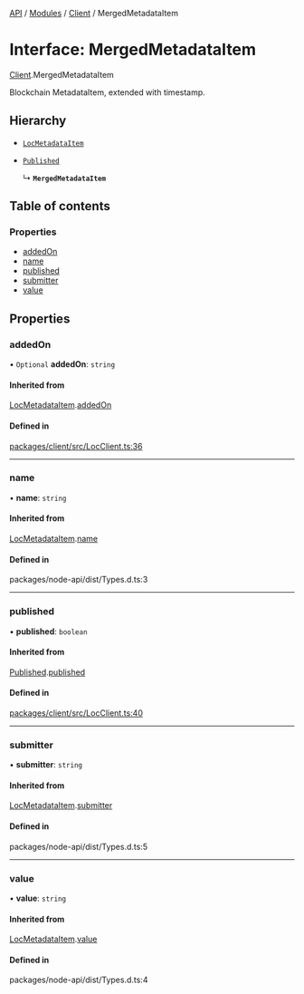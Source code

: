 [API](../API.md) / [Modules](../modules.md) / [Client](../modules/Client.md) / MergedMetadataItem

# Interface: MergedMetadataItem

[Client](../modules/Client.md).MergedMetadataItem

Blockchain MetadataItem, extended with timestamp.

## Hierarchy

- [`LocMetadataItem`](Client.LocMetadataItem.md)

- [`Published`](Client.Published.md)

  ↳ **`MergedMetadataItem`**

## Table of contents

### Properties

- [addedOn](Client.MergedMetadataItem.md#addedon)
- [name](Client.MergedMetadataItem.md#name)
- [published](Client.MergedMetadataItem.md#published)
- [submitter](Client.MergedMetadataItem.md#submitter)
- [value](Client.MergedMetadataItem.md#value)

## Properties

### addedOn

• `Optional` **addedOn**: `string`

#### Inherited from

[LocMetadataItem](Client.LocMetadataItem.md).[addedOn](Client.LocMetadataItem.md#addedon)

#### Defined in

[packages/client/src/LocClient.ts:36](https://github.com/logion-network/logion-api/blob/main/packages/client/src/LocClient.ts#L36)

___

### name

• **name**: `string`

#### Inherited from

[LocMetadataItem](Client.LocMetadataItem.md).[name](Client.LocMetadataItem.md#name)

#### Defined in

packages/node-api/dist/Types.d.ts:3

___

### published

• **published**: `boolean`

#### Inherited from

[Published](Client.Published.md).[published](Client.Published.md#published)

#### Defined in

[packages/client/src/LocClient.ts:40](https://github.com/logion-network/logion-api/blob/main/packages/client/src/LocClient.ts#L40)

___

### submitter

• **submitter**: `string`

#### Inherited from

[LocMetadataItem](Client.LocMetadataItem.md).[submitter](Client.LocMetadataItem.md#submitter)

#### Defined in

packages/node-api/dist/Types.d.ts:5

___

### value

• **value**: `string`

#### Inherited from

[LocMetadataItem](Client.LocMetadataItem.md).[value](Client.LocMetadataItem.md#value)

#### Defined in

packages/node-api/dist/Types.d.ts:4

